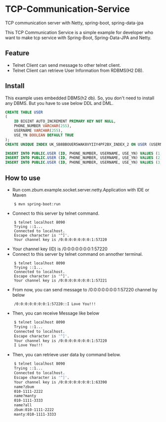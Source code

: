 # TCP-Communication-Service
TCP communication server with Netty, spring-boot, spring-data-jpa

This TCP Communication Service is a simple example for developer who want to make tcp service with Spring-Boot, Spring-Data-JPA and Netty.

## Feature
* Telnet Client can send message to other telnet client.
* Telnet Client can retrieve User Information from RDBMS(H2 DB).

## Install
This example uses embedded DBMS(h2 db). So, you don't need to install any DBMS.
But you have to use below DDL and DML.

```sql
CREATE TABLE USER
(
    ID BIGINT AUTO_INCREMENT PRIMARY KEY NOT NULL,
    PHONE_NUMBER VARCHAR(255),
    USERNAME VARCHAR(255),
    USE_YN BOOLEAN DEFAULT TRUE
);
CREATE UNIQUE INDEX UK_SB8BBOUER5WAK8VYIIY4PF2BX_INDEX_2 ON USER (USERNAME);
```

```sql
INSERT INTO PUBLIC.USER (ID, PHONE_NUMBER, USERNAME, USE_YN) VALUES (1, '010-1111-2222', 'zbum', true);
INSERT INTO PUBLIC.USER (ID, PHONE_NUMBER, USERNAME, USE_YN) VALUES (2, '010-1111-3333', 'manty', true);
INSERT INTO PUBLIC.USER (ID, PHONE_NUMBER, USERNAME, USE_YN) VALUES (3, '010-1111-4444', 'jibumjung', true);
```

## How to use
* Run com.zbum.example.socket.server.netty.Application with IDE or Maven
```
    $ mvn spring-boot:run
```
* Connect to this server by telnet command.
```
    $ telnet localhost 8090
    Trying ::1...
    Connected to localhost.
    Escape character is '^]'.
    Your channel key is /0:0:0:0:0:0:0:1:57220
```
* Your channel key (ID) is /0:0:0:0:0:0:0:1:57220
* Connect to this server by telnet command on annother terminal.
```
    $ telnet localhost 8090
    Trying ::1...
    Connected to localhost.
    Escape character is '^]'.
    Your channel key is /0:0:0:0:0:0:0:1:57221
```
* From now, you can send message to /0:0:0:0:0:0:0:1:57220 channel by below
```
    /0:0:0:0:0:0:0:1:57220::I Love You!!!
```
* Then, you can receive Message like below
```bash
    $ telnet localhost 8090
    Trying ::1...
    Connected to localhost.
    Escape character is '^]'.
    Your channel key is /0:0:0:0:0:0:0:1:57220
    I Love You!!!
```

* Then, you can retrieve user data by command below.
```bash
    $ telnet localhost 8090
    Trying ::1...
    Connected to localhost.
    Escape character is '^]'.
    Your channel key is /0:0:0:0:0:0:0:1:63390
    name?zbum
    010-1111-2222
    name?manty
    010-1111-3333
    name?all
    zbum:010-1111-2222
    manty:010-1111-3333
```